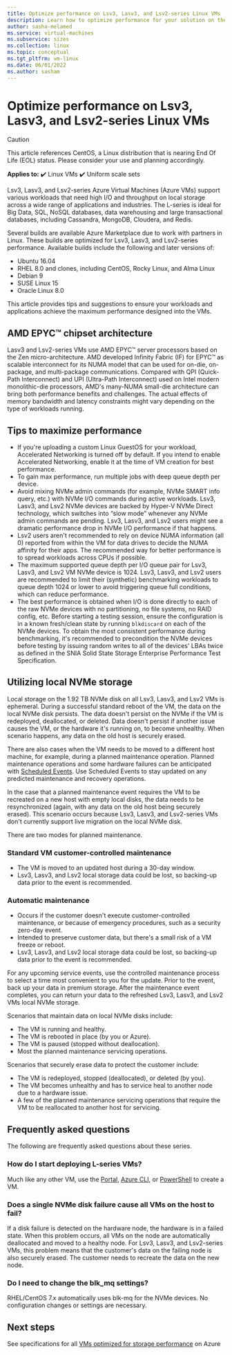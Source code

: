 ```yaml
---
title: Optimize performance on Lsv3, Lasv3, and Lsv2-series Linux VMs
description: Learn how to optimize performance for your solution on the Lsv3, Lasv3, and Lsv2-series Linux virtual machines (VMs) on Azure.
author: sasha-melamed
ms.service: virtual-machines
ms.subservice: sizes
ms.collection: linux
ms.topic: conceptual
ms.tgt_pltfrm: vm-linux
ms.date: 06/01/2022
ms.author: sasham
--- 
```


# Optimize performance on Lsv3, Lasv3, and Lsv2-series Linux VMs

> [!CAUTION]
> This article references CentOS, a Linux distribution that is nearing End Of Life (EOL) status. Please consider your use and planning accordingly.

**Applies to:** :heavy_check_mark: Linux VMs :heavy_check_mark: Uniform scale sets  

Lsv3, Lasv3, and Lsv2-series Azure Virtual Machines (Azure VMs) support various workloads that need high I/O and throughput on local storage across a wide range of applications and industries.  The L-series is ideal for Big Data, SQL, NoSQL databases, data warehousing and large transactional databases, including Cassandra, MongoDB, Cloudera, and Redis. 

Several builds are available Azure Marketplace due to work with partners in Linux. These builds are optimized for Lsv3, Lasv3, and Lsv2-series performance. Available builds include the following and later versions of: 

- Ubuntu 16.04 
- RHEL 8.0 and clones, including CentOS, Rocky Linux, and Alma Linux 
- Debian 9 
- SUSE Linux 15 
- Oracle Linux 8.0 

This article provides tips and suggestions to ensure your workloads and applications achieve the maximum performance designed into the VMs.  

## AMD EPYC&trade; chipset architecture 

Lasv3 and Lsv2-series VMs use AMD EPYC&trade; server processors based on the Zen micro-architecture. AMD developed Infinity Fabric (IF) for EPYC&trade; as scalable interconnect for its NUMA model that can be used for on-die, on-package, and multi-package communications. Compared with QPI (Quick-Path Interconnect) and UPI (Ultra-Path Interconnect) used on Intel modern monolithic-die processors, AMD's many-NUMA small-die architecture can bring both performance benefits and challenges. The actual effects of memory bandwidth and latency constraints might vary depending on the type of workloads running. 

## Tips to maximize performance 

* If you're uploading a custom Linux GuestOS for your workload, Accelerated Networking is turned off by default. If you intend to enable Accelerated Networking, enable it at the time of VM creation for best performance. 
* To gain max performance, run multiple jobs with deep queue depth per device. 
* Avoid mixing NVMe admin commands (for example, NVMe SMART info query, etc.) with NVMe I/O commands during active workloads. Lsv3, Lasv3, and Lsv2 NVMe devices are backed by Hyper-V NVMe Direct technology, which switches into “slow mode” whenever any NVMe admin commands are pending. Lsv3, Lasv3, and Lsv2 users might see a dramatic performance drop in NVMe I/O performance if that happens. 
* Lsv2 users aren't recommended to rely on device NUMA information (all 0) reported from within the VM for data drives to decide the NUMA affinity for their apps. The recommended way for better performance is to spread workloads across CPUs if possible. 
* The maximum supported queue depth per I/O queue pair for Lsv3, Lasv3, and Lsv2 VM NVMe device is 1024. Lsv3, Lasv3, and Lsv2 users are recommended to limit their (synthetic) benchmarking workloads to queue depth 1024 or lower to avoid triggering queue full conditions, which can reduce performance. 
*  The best performance is obtained when I/O is done directly to each of the raw NVMe devices with no partitioning, no file systems, no RAID config, etc. Before starting a testing session, ensure the configuration is in a known fresh/clean state by running `blkdiscard` on each of the NVMe devices. To obtain the most consistent performance during benchmarking, it's recommended to precondition the NVMe devices before testing by issuing random writes to all of the devices' LBAs twice as defined in the SNIA Solid State Storage Enterprise Performance Test Specification.

## Utilizing local NVMe storage 

Local storage on the 1.92 TB NVMe disk on all Lsv3, Lasv3, and Lsv2 VMs is ephemeral. During a successful standard reboot of the VM, the data on the local NVMe disk persists. The data doesn't persist on the NVMe if the VM is redeployed, deallocated, or deleted. Data doesn't persist if another issue causes the VM, or the hardware it's running on, to become unhealthy. When scenario happens, any data on the old host is securely erased. 

There are also cases when the VM needs to be moved to a different host machine, for example, during a planned maintenance operation. Planned maintenance operations and some hardware failures can be anticipated with [Scheduled Events](scheduled-events.md). Use Scheduled Events to stay updated on any predicted maintenance and recovery operations. 

In the case that a planned maintenance event requires the VM to be recreated on a new host with empty local disks, the data needs to be resynchronized (again, with any data on the old host being securely erased). This scenario occurs because Lsv3, Lasv3, and Lsv2-series VMs don't currently support live migration on the local NVMe disk. 

There are two modes for planned maintenance. 

### Standard VM customer-controlled maintenance 

- The VM is moved to an updated host during a 30-day window. 
- Lsv3, Lasv3, and Lsv2 local storage data could be lost, so backing-up data prior to the event is recommended. 

### Automatic maintenance 

- Occurs if the customer doesn't execute customer-controlled maintenance, or because of emergency procedures, such as a security zero-day event. 
- Intended to preserve customer data, but there's a small risk of a VM freeze or reboot. 
- Lsv3, Lasv3, and Lsv2 local storage data could be lost, so backing-up data prior to the event is recommended. 

For any upcoming service events, use the controlled maintenance process to select a time most convenient to you for the update. Prior to the event, back up your data in premium storage. After the maintenance event completes, you can return your data to the refreshed Lsv3, Lasv3, and Lsv2 VMs local NVMe storage. 

Scenarios that maintain data on local NVMe disks include: 

- The VM is running and healthy. 
- The VM is rebooted in place (by you or Azure). 
- The VM is paused (stopped without deallocation). 
- Most the planned maintenance servicing operations. 

Scenarios that securely erase data to protect the customer include: 

- The VM is redeployed, stopped (deallocated), or deleted (by you). 
- The VM becomes unhealthy and has to service heal to another node due to a hardware issue. 
- A few of the planned maintenance servicing operations that require the VM to be reallocated to another host for servicing. 

## Frequently asked questions 

The following are frequently asked questions about these series.

### How do I start deploying L-series VMs?

Much like any other VM, use the [Portal](quick-create-portal.md), [Azure CLI](quick-create-cli.md), or [PowerShell](quick-create-powershell.md) to create a VM. 

### Does a single NVMe disk failure cause all VMs on the host to fail?  

If a disk failure is detected on the hardware node, the hardware is in a failed state. When this problem occurs, all VMs on the node are automatically deallocated and moved to a healthy node. For Lsv3, Lasv3, and Lsv2-series VMs, this problem means that the customer's data on the failing node is also securely erased. The customer needs to recreate the data on the new node.

### Do I need to change the blk_mq settings?

RHEL/CentOS 7.x automatically uses blk-mq for the NVMe devices. No configuration changes or settings are necessary. 

## Next steps 

See specifications for all [VMs optimized for storage performance](../sizes-storage.md) on Azure 
